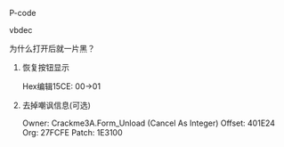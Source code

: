 P-code

vbdec

为什么打开后就一片黑？

1. 恢复按钮显示

   Hex编辑15CE: 00→01

2. 去掉嘲讽信息(可选)

   Owner: Crackme3A.Form_Unload (Cancel As Integer)
   Offset: 401E24
   Org: 27FCFE
   Patch: 1E3100

